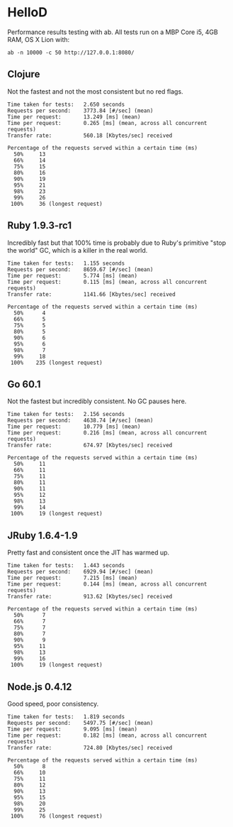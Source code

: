 HelloD
============

Performance results testing with ab.  All tests run on a MBP Core i5, 4GB RAM, OS X Lion with:

    ab -n 10000 -c 50 http://127.0.0.1:8080/


Clojure
----------------

Not the fastest and not the most consistent but no red flags.

    Time taken for tests:   2.650 seconds
    Requests per second:    3773.84 [#/sec] (mean)
    Time per request:       13.249 [ms] (mean)
    Time per request:       0.265 [ms] (mean, across all concurrent requests)
    Transfer rate:          560.18 [Kbytes/sec] received

    Percentage of the requests served within a certain time (ms)
      50%     13
      66%     14
      75%     15
      80%     16
      90%     19
      95%     21
      98%     23
      99%     26
     100%     36 (longest request)


Ruby 1.9.3-rc1
----------------

Incredibly fast but that 100% time is probably due to Ruby's primitive "stop the world" GC,
which is a killer in the real world.

    Time taken for tests:   1.155 seconds
    Requests per second:    8659.67 [#/sec] (mean)
    Time per request:       5.774 [ms] (mean)
    Time per request:       0.115 [ms] (mean, across all concurrent requests)
    Transfer rate:          1141.66 [Kbytes/sec] received

    Percentage of the requests served within a certain time (ms)
      50%      4
      66%      5
      75%      5
      80%      5
      90%      6
      95%      6
      98%      7
      99%     18
     100%    235 (longest request)


Go 60.1
----------------

Not the fastest but incredibly consistent.  No GC pauses here.

    Time taken for tests:   2.156 seconds
    Requests per second:    4638.74 [#/sec] (mean)
    Time per request:       10.779 [ms] (mean)
    Time per request:       0.216 [ms] (mean, across all concurrent requests)
    Transfer rate:          674.97 [Kbytes/sec] received

    Percentage of the requests served within a certain time (ms)
      50%     11
      66%     11
      75%     11
      80%     11
      90%     11
      95%     12
      98%     13
      99%     14
     100%     19 (longest request)

JRuby 1.6.4-1.9
----------------

Pretty fast and consistent once the JIT has warmed up.

    Time taken for tests:   1.443 seconds
    Requests per second:    6929.94 [#/sec] (mean)
    Time per request:       7.215 [ms] (mean)
    Time per request:       0.144 [ms] (mean, across all concurrent requests)
    Transfer rate:          913.62 [Kbytes/sec] received

    Percentage of the requests served within a certain time (ms)
      50%      7
      66%      7
      75%      7
      80%      7
      90%      9
      95%     11
      98%     13
      99%     16
     100%     19 (longest request)


Node.js 0.4.12
------------------

Good speed, poor consistency.

    Time taken for tests:   1.819 seconds
    Requests per second:    5497.75 [#/sec] (mean)
    Time per request:       9.095 [ms] (mean)
    Time per request:       0.182 [ms] (mean, across all concurrent requests)
    Transfer rate:          724.80 [Kbytes/sec] received

    Percentage of the requests served within a certain time (ms)
      50%      8
      66%     10
      75%     11
      80%     12
      90%     13
      95%     15
      98%     20
      99%     25
     100%     76 (longest request)
